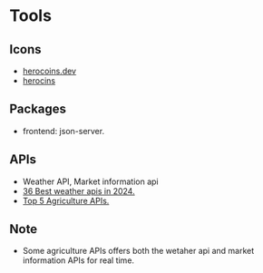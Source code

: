 # Tools

## Icons

- [herocoins.dev](https://heroicons.dev/)
- [herocins](https://heroicons.com/)

## Packages

- frontend: json-server.

## APIs

- Weather API, Market information api
- [36 Best weather apis in 2024.](https://www.getambee.com/blogs/best-weather-apis)
- [Top 5 Agriculture APIs.](https://medium.com/@AlVazquezData/top-5-agriculture-apis-cf7b7cf11c0d)


## Note

- Some agriculture APIs offers both the wetaher api and market information APIs for real time.